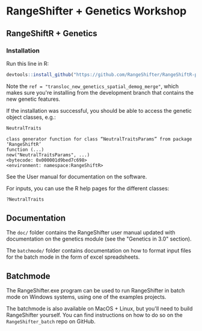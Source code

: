 # RangeShifter + Genetics Workshop

## RangeShiftR + Genetics

### Installation

Run this line in R:

```r
devtools::install_github("https://github.com/RangeShifter/RangeShiftR-pkg", ref = "transloc_new_genetics_spatial_demog_merge", subdir="RangeShiftR")
```

Note the `ref = "transloc_new_genetics_spatial_demog_merge"`, which makes sure you're installing from the development branch that contains the new genetic features.

If the installation was successful, you should be able to access the genetic object classes, e.g.:

```R
NeutralTraits
```

```
class generator function for class “NeutralTraitsParams” from package ‘RangeShiftR’
function (...) 
new("NeutralTraitsParams", ...)
<bytecode: 0x000001d9bed7c698>
<environment: namespace:RangeShiftR>
```

See the User manual for documentation on the software. 

For inputs, you can use the R help pages for the different classes:

```r
?NeutralTraits
```

## Documentation

The `doc/` folder contains the RangeShifter user manual updated with documentation on the genetics module (see the "Genetics in 3.0" section).

The `batchmode/` folder contains documentation on how to format input files for the batch mode in the form of excel spreadsheets.

## Batchmode

The RangeShifter.exe program can be used to run RangeShifter in batch mode on Windows systems, using one of the examples projects.

The batchmode is also available on MacOS + Linux, but you'll need to build RangeShifter yourself. You can find instructions on how to do so on the `RangeShifter_batch` repo on GitHub.
